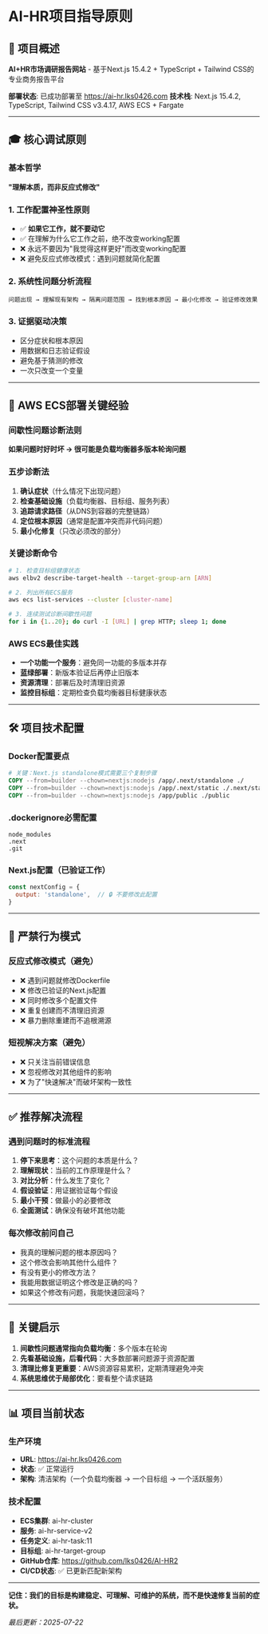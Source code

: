 # AI-HR项目指导原则

## 🎯 项目概述
**AI+HR市场调研报告网站** - 基于Next.js 15.4.2 + TypeScript + Tailwind CSS的专业商务报告平台

**部署状态**: 已成功部署至 https://ai-hr.lks0426.com
**技术栈**: Next.js 15.4.2, TypeScript, Tailwind CSS v3.4.17, AWS ECS + Fargate

---

## 🎓 核心调试原则

### 基本哲学
**"理解本质，而非反应式修改"**

### 1. 工作配置神圣性原则
- ✅ **如果它工作，就不要动它**
- ✅ 在理解为什么它工作之前，绝不改变working配置
- ❌ 永远不要因为"我觉得这样更好"而改变working配置
- ❌ 避免反应式修改模式：遇到问题就简化配置

### 2. 系统性问题分析流程
```
问题出现 → 理解现有架构 → 隔离问题范围 → 找到根本原因 → 最小化修改 → 验证修改效果
```

### 3. 证据驱动决策
- 区分症状和根本原因
- 用数据和日志验证假设
- 避免基于猜测的修改
- 一次只改变一个变量

---

## 🚨 AWS ECS部署关键经验

### 间歇性问题诊断法则
**如果问题时好时坏 → 很可能是负载均衡器多版本轮询问题**

### 五步诊断法
1. **确认症状**（什么情况下出现问题）
2. **检查基础设施**（负载均衡器、目标组、服务列表）
3. **追踪请求路径**（从DNS到容器的完整链路）
4. **定位根本原因**（通常是配置冲突而非代码问题）
5. **最小化修复**（只改必须改的部分）

### 关键诊断命令
```bash
# 1. 检查目标组健康状态
aws elbv2 describe-target-health --target-group-arn [ARN]

# 2. 列出所有ECS服务
aws ecs list-services --cluster [cluster-name]

# 3. 连续测试诊断间歇性问题
for i in {1..20}; do curl -I [URL] | grep HTTP; sleep 1; done
```

### AWS ECS最佳实践
- **一个功能一个服务**：避免同一功能的多版本并存
- **蓝绿部署**：新版本验证后再停止旧版本
- **资源清理**：部署后及时清理旧资源
- **监控目标组**：定期检查负载均衡器目标健康状态

---

## 🛠️ 项目技术配置

### Docker配置要点
```dockerfile
# 关键：Next.js standalone模式需要三个复制步骤
COPY --from=builder --chown=nextjs:nodejs /app/.next/standalone ./
COPY --from=builder --chown=nextjs:nodejs /app/.next/static ./.next/static
COPY --from=builder --chown=nextjs:nodejs /app/public ./public
```

### .dockerignore必需配置
```
node_modules
.next
.git
```

### Next.js配置（已验证工作）
```javascript
const nextConfig = {
  output: 'standalone',  // 🔒 不要修改此配置
}
```

---

## 🚫 严禁行为模式

### 反应式修改模式（避免）
- ❌ 遇到问题就修改Dockerfile
- ❌ 修改已验证的Next.js配置
- ❌ 同时修改多个配置文件
- ❌ 重复创建而不清理旧资源
- ❌ 暴力删除重建而不追根溯源

### 短视解决方案（避免）
- ❌ 只关注当前错误信息
- ❌ 忽视修改对其他组件的影响
- ❌ 为了"快速解决"而破坏架构一致性

---

## ✅ 推荐解决流程

### 遇到问题时的标准流程
1. **停下来思考**：这个问题的本质是什么？
2. **理解现状**：当前的工作原理是什么？
3. **对比分析**：什么发生了变化？
4. **假设验证**：用证据验证每个假设
5. **最小干预**：做最小的必要修改
6. **全面测试**：确保没有破坏其他功能

### 每次修改前问自己
- 我真的理解问题的根本原因吗？
- 这个修改会影响其他什么组件？
- 有没有更小的修改方法？
- 我能用数据证明这个修改是正确的吗？
- 如果这个修改有问题，我能快速回滚吗？

---

## 🔑 关键启示

1. **间歇性问题通常指向负载均衡**：多个版本在轮询
2. **先看基础设施，后看代码**：大多数部署问题源于资源配置
3. **清理比修复更重要**：AWS资源容易累积，定期清理避免冲突
4. **系统思维优于局部优化**：要看整个请求链路

---

## 📊 项目当前状态

### 生产环境
- **URL**: https://ai-hr.lks0426.com
- **状态**: ✅ 正常运行
- **架构**: 清洁架构（一个负载均衡器 → 一个目标组 → 一个活跃服务）

### 技术配置
- **ECS集群**: ai-hr-cluster
- **服务**: ai-hr-service-v2
- **任务定义**: ai-hr-task:11
- **目标组**: ai-hr-target-group
- **GitHub仓库**: https://github.com/lks0426/AI-HR2
- **CI/CD状态**: ✅ 已更新匹配新架构

---

**记住：我们的目标是构建稳定、可理解、可维护的系统，而不是快速修复当前的症状。**

*最后更新：2025-07-22*